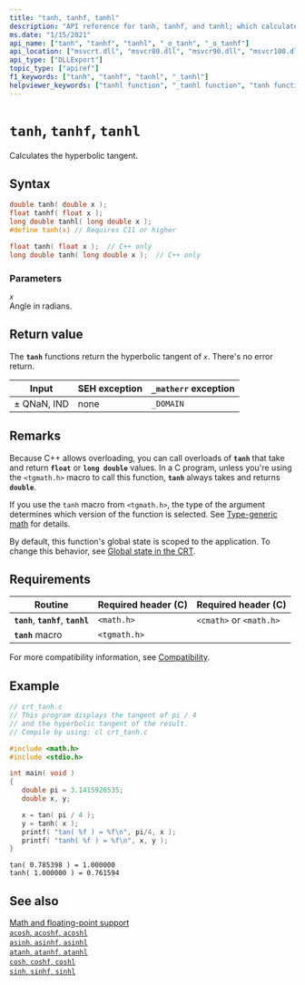 ```yaml
---
title: "tanh, tanhf, tanhl"
description: "API reference for tanh, tanhf, and tanhl; which calculate the hyperbolic tangent of a floating-point value."
ms.date: "1/15/2021"
api_name: ["tanh", "tanhf", "tanhl", "_o_tanh", "_o_tanhf"]
api_location: ["msvcrt.dll", "msvcr80.dll", "msvcr90.dll", "msvcr100.dll", "msvcr100_clr0400.dll", "msvcr110.dll", "msvcr110_clr0400.dll", "msvcr120.dll", "msvcr120_clr0400.dll", "ucrtbase.dll", "api-ms-win-crt-math-l1-1-0.dll", "api-ms-win-crt-private-l1-1-0.dll"]
api_type: ["DLLExport"]
topic_type: ["apiref"]
f1_keywords: ["tanh", "tanhf", "tanhl", "_tanhl"]
helpviewer_keywords: ["tanhl function", "_tanhl function", "tanh function", "tanhf function", "trigonometric functions", "hyperbolic functions"]
---
```

# `tanh`, `tanhf`, `tanhl`

Calculates the hyperbolic tangent.

## Syntax

```C
double tanh( double x );
float tanhf( float x );
long double tanhl( long double x );
#define tanh(x) // Requires C11 or higher
```

```cpp
float tanh( float x );  // C++ only
long double tanh( long double x );  // C++ only
```

### Parameters

*`x`*\
Angle in radians.

## Return value

The **`tanh`** functions return the hyperbolic tangent of *`x`*. There's no error return.

| Input | SEH exception | `_matherr` exception |
|---|---|---|
| ± QNaN, IND | none | `_DOMAIN` |

## Remarks

Because C++ allows overloading, you can call overloads of **`tanh`** that take and return **`float`** or **`long double`** values. In a C program, unless you're using the `<tgmath.h>` macro to call this function, **`tanh`** always takes and returns **`double`**.

If you use the `tanh` macro from `<tgmath.h>`, the type of the argument determines which version of the function is selected. See [Type-generic math](../tgmath.md) for details.

By default, this function's global state is scoped to the application. To change this behavior, see [Global state in the CRT](../global-state.md).

## Requirements

| Routine | Required header (C) | Required header (C) |
|---|---|---|
| **`tanh`**, **`tanhf`**, **`tanhl`** | `<math.h>` | `<cmath>` or `<math.h>` |
| **`tanh`** macro | `<tgmath.h>` |  |

For more compatibility information, see [Compatibility](../compatibility.md).

## Example

```C
// crt_tanh.c
// This program displays the tangent of pi / 4
// and the hyperbolic tangent of the result.
// Compile by using: cl crt_tanh.c

#include <math.h>
#include <stdio.h>

int main( void )
{
   double pi = 3.1415926535;
   double x, y;

   x = tan( pi / 4 );
   y = tanh( x );
   printf( "tan( %f ) = %f\n", pi/4, x );
   printf( "tanh( %f ) = %f\n", x, y );
}
```

```Output
tan( 0.785398 ) = 1.000000
tanh( 1.000000 ) = 0.761594
```

## See also

[Math and floating-point support](../floating-point-support.md)\
[`acosh`, `acoshf`, `acoshl`](acosh-acoshf-acoshl.md)\
[`asinh`, `asinhf`, `asinhl`](asinh-asinhf-asinhl.md)\
[`atanh`, `atanhf`, `atanhl`](atanh-atanhf-atanhl.md)\
[`cosh`, `coshf`, `coshl`](cosh-coshf-coshl.md)\
[`sinh`, `sinhf`, `sinhl`](sinh-sinhf-sinhl.md)
